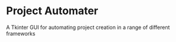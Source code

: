 # Project Automater

A Tkinter GUI for automating project creation in a range of different frameworks